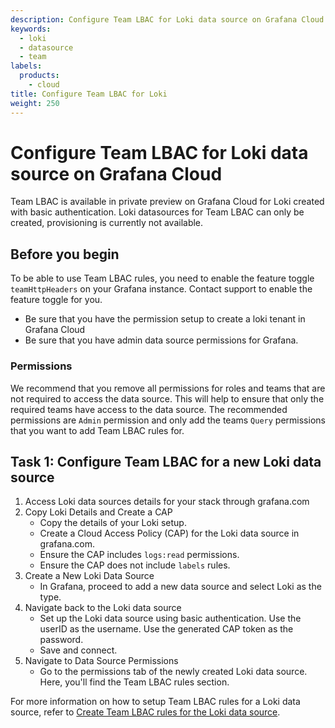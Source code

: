 ```yaml
---
description: Configure Team LBAC for Loki data source on Grafana Cloud
keywords:
  - loki
  - datasource
  - team
labels:
  products:
    - cloud
title: Configure Team LBAC for Loki
weight: 250
---
```


# Configure Team LBAC for Loki data source on Grafana Cloud

Team LBAC is available in private preview on Grafana Cloud for Loki created with basic authentication. Loki datasources for Team LBAC can only be created, provisioning is currently not available.

## Before you begin

To be able to use Team LBAC rules, you need to enable the feature toggle `teamHttpHeaders` on your Grafana instance. Contact support to enable the feature toggle for you.

- Be sure that you have the permission setup to create a loki tenant in Grafana Cloud
- Be sure that you have admin data source permissions for Grafana.

### Permissions

We recommend that you remove all permissions for roles and teams that are not required to access the data source. This will help to ensure that only the required teams have access to the data source. The recommended permissions are `Admin` permission and only add the teams `Query` permissions that you want to add Team LBAC rules for.

## Task 1: Configure Team LBAC for a new Loki data source

1. Access Loki data sources details for your stack through grafana.com
1. Copy Loki Details and Create a CAP
   - Copy the details of your Loki setup.
   - Create a Cloud Access Policy (CAP) for the Loki data source in grafana.com.
   - Ensure the CAP includes `logs:read` permissions.
   - Ensure the CAP does not include `labels` rules.
1. Create a New Loki Data Source
   - In Grafana, proceed to add a new data source and select Loki as the type.
1. Navigate back to the Loki data source
   - Set up the Loki data source using basic authentication. Use the userID as the username. Use the generated CAP token as the password.
   - Save and connect.
1. Navigate to Data Source Permissions
   - Go to the permissions tab of the newly created Loki data source. Here, you'll find the Team LBAC rules section.

For more information on how to setup Team LBAC rules for a Loki data source, refer to [Create Team LBAC rules for the Loki data source](https://grafana.com/docs/grafana/<GRAFANA_VERSION>/administration/data-source-management/teamlbac/create-teamlbac-rules/).
